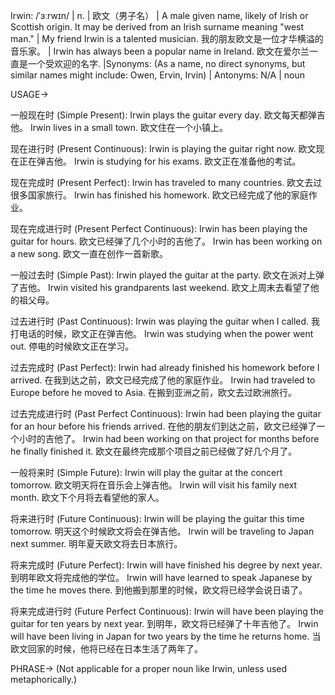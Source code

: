 Irwin: /ˈɜːrwɪn/ | n. | 欧文（男子名） | A male given name, likely of Irish or Scottish origin.  It may be derived from an Irish surname meaning "west man." |  My friend Irwin is a talented musician. 我的朋友欧文是一位才华横溢的音乐家。 |  Irwin has always been a popular name in Ireland. 欧文在爱尔兰一直是一个受欢迎的名字. |Synonyms:  (As a name, no direct synonyms, but similar names might include:  Owen, Ervin, Irvin) | Antonyms: N/A | noun

USAGE->

一般现在时 (Simple Present):
Irwin plays the guitar every day. 欧文每天都弹吉他。
Irwin lives in a small town. 欧文住在一个小镇上。

现在进行时 (Present Continuous):
Irwin is playing the guitar right now. 欧文现在正在弹吉他。
Irwin is studying for his exams. 欧文正在准备他的考试。

现在完成时 (Present Perfect):
Irwin has traveled to many countries. 欧文去过很多国家旅行。
Irwin has finished his homework. 欧文已经完成了他的家庭作业。

现在完成进行时 (Present Perfect Continuous):
Irwin has been playing the guitar for hours. 欧文已经弹了几个小时的吉他了。
Irwin has been working on a new song. 欧文一直在创作一首新歌。

一般过去时 (Simple Past):
Irwin played the guitar at the party. 欧文在派对上弹了吉他。
Irwin visited his grandparents last weekend. 欧文上周末去看望了他的祖父母。

过去进行时 (Past Continuous):
Irwin was playing the guitar when I called. 我打电话的时候，欧文正在弹吉他。
Irwin was studying when the power went out.  停电的时候欧文正在学习。

过去完成时 (Past Perfect):
Irwin had already finished his homework before I arrived. 在我到达之前，欧文已经完成了他的家庭作业。
Irwin had traveled to Europe before he moved to Asia.  在搬到亚洲之前，欧文去过欧洲旅行。

过去完成进行时 (Past Perfect Continuous):
Irwin had been playing the guitar for an hour before his friends arrived. 在他的朋友们到达之前，欧文已经弹了一个小时的吉他了。
Irwin had been working on that project for months before he finally finished it. 欧文在最终完成那个项目之前已经做了好几个月了。

一般将来时 (Simple Future):
Irwin will play the guitar at the concert tomorrow. 欧文明天将在音乐会上弹吉他。
Irwin will visit his family next month. 欧文下个月将去看望他的家人。

将来进行时 (Future Continuous):
Irwin will be playing the guitar this time tomorrow. 明天这个时候欧文将会在弹吉他。
Irwin will be traveling to Japan next summer. 明年夏天欧文将去日本旅行。

将来完成时 (Future Perfect):
Irwin will have finished his degree by next year. 到明年欧文将完成他的学位。
Irwin will have learned to speak Japanese by the time he moves there.  到他搬到那里的时候，欧文将已经学会说日语了。

将来完成进行时 (Future Perfect Continuous):
Irwin will have been playing the guitar for ten years by next year. 到明年，欧文将已经弹了十年吉他了。
Irwin will have been living in Japan for two years by the time he returns home. 当欧文回家的时候，他将已经在日本生活了两年了。


PHRASE-> (Not applicable for a proper noun like Irwin, unless used metaphorically.)
